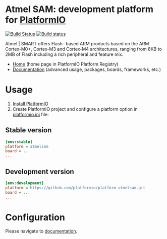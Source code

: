 # Atmel SAM: development platform for [PlatformIO](http://platformio.org)
[![Build Status](https://travis-ci.org/platformio/platform-atmelsam.svg?branch=develop)](https://travis-ci.org/platformio/platform-atmelsam)
[![Build status](https://ci.appveyor.com/api/projects/status/dj1c3b2d6fyxkoxq/branch/develop?svg=true)](https://ci.appveyor.com/project/ivankravets/platform-atmelsam/branch/develop)

Atmel | SMART offers Flash- based ARM products based on the ARM Cortex-M0+, Cortex-M3 and Cortex-M4 architectures, ranging from 8KB to 2MB of Flash including a rich peripheral and feature mix.

* [Home](http://platformio.org/platforms/atmelsam) (home page in PlatformIO Platform Registry)
* [Documentation](http://docs.platformio.org/page/platforms/atmelsam.html) (advanced usage, packages, boards, frameworks, etc.)

# Usage

1. [Install PlatformIO](http://platformio.org)
2. Create PlatformIO project and configure a platform option in [platformio.ini](http://docs.platformio.org/page/projectconf.html) file:

## Stable version

```ini
[env:stable]
platform = atmelsam
board = ...
...
```

## Development version

```ini
[env:development]
platform = https://github.com/platformio/platform-atmelsam.git
board = ...
...
```

# Configuration

Please navigate to [documentation](http://docs.platformio.org/page/platforms/atmelsam.html).
